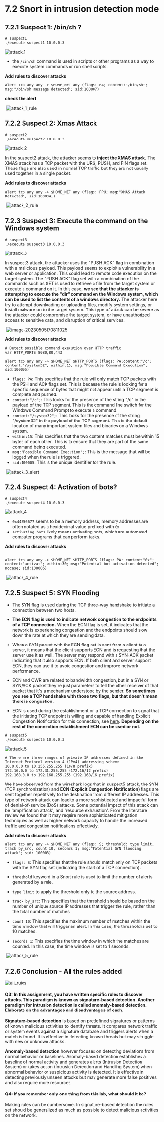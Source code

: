 # 7.2 Snort in intrusion detection mode

## 7.2.1 Suspect 1: /bin/sh ?

```shell
# suspect1
./execute suspect1 10.0.0.3
```

![attack_1](images/attack_1.png)

- the `/bin/sh` command is used in scripts or other programs as a way to execute system commands or run shell scripts. 

**Add rules to discover attacks**

```shell
alert tcp any any -> $HOME_NET any (flags: PA; content:"/bin/sh"; msg:"/bin/sh message detected"; sid:100007)
```

**check the alert**

​	![attack_1_rule](images/attack_1_rule.png)



## 7.2.2 Suspect 2: Xmas Attack

```shell
# suspect2
./execute suspect2 10.0.0.3
```

![attack_2](images/attack_2.png)

In the suspect2 attack, the attacker seems to **inject the XMAS attack.** The XMAS attack has a TCP packet with the URG, PUSH, and FIN flags set. These flags are also used in normal TCP traffic but they are not usually used together in a single packet.

**Add rules to discover attacks**

```SHELL
alert tcp any any -> $HOME_NET any (flags: FPU; msg:"XMAS Attack Detected"; sid:100004;)
```

​	![attack_2_rule](images/attack_2_rule.png)



## 7.2.3 Suspect 3: Execute the command on the Windows system


```shell
# suspect3
./execute suspect3 10.0.0.3
```

![attack_3](images/attack_3.png)

In suspect3 attack, the attacker uses the "PUSH ACK" flag in combination with a malicious payload. This payload seems to exploit a vulnerability in a web server or application. This could lead to remote code execution on the target system. The "PUSH ACK" flag set with a combination of the commands such as GET is used to retrieve a file from the target system or execute a command on it. In this case, **we see that the attacker is attempting to execute the "dir" command on the Windows system, which can be used to list the contents of a windows directory.** The attacker here try to attempt downloading or uploading files, modify system settings, or install malware on to the target system. This type of attack can be severe as the attacker could compromise the target system, or have unauthorized access to sensitive data, and disruption of critical services.

​	![image-20230505170811025](images/image-20230505170811025.png)

**Add rules to discover attacks**

```shell
# Detect possible command execution over HTTP traffic
var HTTP_PORTS 8080,80,443

alert tcp any any -> $HOME_NET $HTTP_PORTS (flags: PA;content:"/c"; content:"/system32"; within:15; msg:"Possible Command Execution"; sid:100005)
```

- `flags: PA`: This specifies that the rule will only match TCP packets with the PSH and ACK flags set. This is because the rule is looking for a specific sequence of bytes that might not appear until a TCP segment is complete and pushed.
- `content:"/c";`: This looks for the presence of the string "/c" in the payload of the TCP segment. This is the command line switch for the Windows Command Prompt to execute a command.
- `content:"/system32";`: This looks for the presence of the string "/system32" in the payload of the TCP segment. This is the default location of many important system files and binaries on a Windows system.
- `within:15`: This specifies that the two content matches must be within 15 bytes of each other. This is to ensure that they are part of the same command being executed.
- `msg:"Possible Command Execution";`: This is the message that will be logged when the rule is triggered.
- `sid:100005`: This is the unique identifier for the rule.

​	![attack_3_alert](images/attack_3_alert.png)



## 7.2.4 Suspect 4: Activation of bots?


```shell
# suspect4
./execute suspect4 10.0.0.3
```

![attack_4](images/attack_4.png)

- `0x44556677` seems to be a memory address, memory addresses are often notated as a hexidecimal value prefixed with `0x`
- `activating botz` likely means activating bots, which are automated computer programs that can perform tasks.

**Add rules to discover attacks**

````shell

alert tcp any any -> $HOME_NET $HTTP_PORTS (flags: PA; content:"0x"; content:"activat"; within:30; msg:"Potential bot activation detected";  nocase; sid:100006)
````

​	![attack_4_rule](images/attack_4_rule.png)



## 7.2.5 Suspect 5: SYN Flooding

- The SYN flag is used during the TCP three-way handshake to initiate a connection between two hosts. 

- **The ECN flag is used to indicate network congestion to the endpoints of a TCP connection.** When the ECN flag is set, it indicates that the network is experiencing congestion and the endpoints should slow down the rate at which they are sending data.
- When a SYN packet with the ECN flag set is sent from a client to a server, it means that the client supports ECN and is requesting that the server use it as well. The server may respond with a SYN-ACK packet indicating that it also supports ECN. If both client and server support ECN, they can use it to avoid congestion and improve network performance.
- ECN and CWR are related to bandwidth congestion, but in a SYN or SYN/ACK packet they're just parameters to tell the other receiver of that packet that it's a mechanism understood by the sender. **So sometimes you see a TCP handshake with those two flags, but that doesn't mean there is congestion.**
- ECN is used during the establishment on a TCP connection to signal that the initiating TCP endpoint is willing and capable of handling Explicit Congestion Notification for this connection, see [here](https://www.rfc-editor.org/rfc/rfc3168.html#section-6.1.1). **Depending on the rest of the connection establishment ECN can be used or not.**


```shell
# suspect5
./execute suspect5 10.0.0.3
```

![attack_5](images/attack_5.png)

```shell
# There are three ranges of private IP addresses defined in the Internet Protocol version 4 (IPv4) addressing scheme
10.0.0.0 to 10.255.255.255 (10/8 prefix)
172.16.0.0 to 172.31.255.255 (172.16/12 prefix)
192.168.0.0 to 192.168.255.255 (192.168/16 prefix)
```

We have observed from the wireshark logs that in suspect5 attack, the SYN (TCP synchronization) and **ECN** **(Explicit Congestion Notification)** flags are sent together repetitively to the destination from different IP addresses. This type of network attack can lead to a more sophisticated and impactful form of denial-of-service (DoS) attacks. Some potential impact of this attack can be 'amplification attack', and 'resource exhaustion'. From the literature review we found that it may require more sophisticated mitigation techniques as well as higher network capacity to handle the increased traffic and congestion notifications effectively.

**Add rules to discover attacks**

```shell
alert tcp any any -> $HOME_NET any (flags: S; threshold: type limit, track by_src, count 10, seconds 1; msg:"Potential SYN flooding attack"; sid: 100008)
```

- `flags: S`: This specifies that the rule should match only on TCP packets with the SYN flag set (indicating the start of a TCP connection).

- `threshold` keyword in a Snort rule is used to limit the number of alerts generated by a rule. 

- `type limit` to apply the threshold only to the source address.

- `track by_src`: This specifies that the threshold should be based on the number of unique source IP addresses that trigger the rule, rather than the total number of matches.

- `count 10`: This specifies the maximum number of matches within the time window that will trigger an alert. In this case, the threshold is set to 10 matches.

- `seconds 1`: This specifies the time window in which the matches are counted. In this case, the time window is set to 1 seconds.

​	![attack_5_rule](images/attack_5_rule.png)



## 7.2.6 Conclusion - All the rules added

![all_rules](images/all_rules.png)



#### Q3: In this assignment, you have written specific rules to discover attacks. This paradigm is known as signature-based detection. Another paradigm for intrusion detection is called anomaly-based detection. Elaborate on the advantages and disadvantages of each.

**Signature-based detection** is based on predefined signatures or patterns of known malicious activities to identify threats. 
It compares network traffic or system events against a signature database and triggers alerts when a match is found. 
It is effective in detecting known threats but may struggle with new or unknown attacks.

**Anomaly-based detection** however focuses on detecting deviations from normal behavior or baselines. 
Anomaly-based detection establishes a baseline of normal activity and generates alerts (Intrusion Detection System) or takes action (Intrusion Detection and Handling System) when abnormal behavior or suspicious activity is detected. 
It is effective in detecting previously unseen attacks but may generate more false positives and also require more resources.


#### Q4: If you remember only one thing from this lab, what should it be?
Making rules can be cumbersome. In signature-based detection the rules set should be generalized as much as possible to detect malicious activities on the network.
